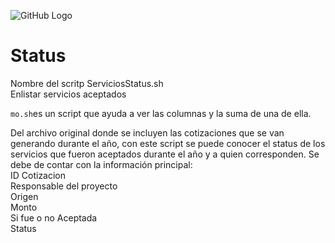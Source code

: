   
  ![GitHub Logo](/images/NextSeq.png)

 # Status
Nombre del scritp ServiciosStatus.sh  
Enlistar servicios aceptados   
  
  `mo.sh`es un script que ayuda a ver las columnas y la suma de una de ella.
  
  
Del archivo original donde se incluyen las cotizaciones que se van generando durante el año, con este script se puede conocer el status de los servicios que fueron aceptados durante el año y a quien corresponden.
Se debe de contar con la información principal:  
ID Cotizacion  
Responsable del proyecto  
Origen  
Monto  
Si fue o no Aceptada  
Status
  
